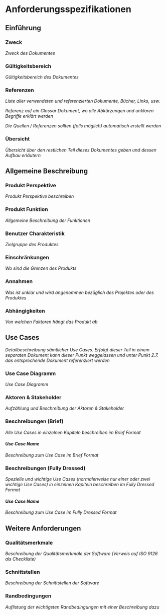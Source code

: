 # Anforderungsspezifikationen

## Einführung

### Zweck

*Zweck des Dokumentes*

### Gültigkeitsbereich

*Gültigkeitsbereich des Dokumentes*

### Referenzen

*Liste aller verwendeten und referenzierten Dokumente, Bücher, Links, usw.*

*Referenz auf ein Glossar Dokument, wo alle Abkürzungen und unklaren Begriffe erklärt werden*

*Die Quellen / Referenzen sollten (falls möglich) automatisch erstellt werden*

### Übersicht

*Übersicht über den restlichen Teil dieses Dokumentes geben und dessen Aufbau erläutern*

## Allgemeine Beschreibung

### Produkt Perspektive

*Produkt Perspektive beschreiben*

### Produkt Funktion

*Allgemeine Beschreibung der Funktionen*

### Benutzer Charakteristik

*Zielgruppe des Produktes*

### Einschränkungen

*Wo sind die Grenzen des Produkts*

### Annahmen

*Was ist unklar und wird angenommen bezüglich des Projektes oder des Produktes*

### Abhängigkeiten

*Von welchen Faktoren hängt das Produkt ab*

## Use Cases

*Detailbeschreibung sämtlicher Use Cases. Erfolgt dieser Teil in einem separaten Dokument kann dieser Punkt weggelassen und unter Punkt 2.7. das entsprechende Dokument referenziert werden*

### Use Case Diagramm

*Use Case Diagramm*

### Aktoren & Stakeholder

*Aufzählung und Beschreibung der Aktoren & Stakeholder*

### Beschreibungen (Brief)

*Alle Use Cases in einzelnen Kapiteln beschreiben im Brief Format*

#### *Use Case Name*

*Beschreibung zum Use Case im Brief Format*

### Beschreibungen (Fully Dressed)

*Spezielle und wichtige Use Cases (normalerweise nur einer oder zwei wichtige Use Cases) in einzelnen Kapiteln beschreiben im Fully Dressed Format*

#### *Use Case Name*

*Beschreibung zum Use Case im Fully Dressed Format*

## Weitere Anforderungen

### Qualitätsmerkmale

*Beschreibung der Qualitätsmerkmale der Software (Verweis auf ISO 9126 als Checkliste)*

### Schnittstellen

*Beschreibung der Schnittstellen der Software*

### Randbedingungen

*Auflistung der wichtigsten Randbedingungen mit einer Beschreibung dazu*
